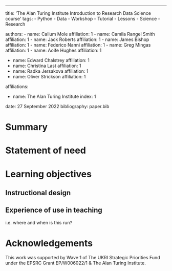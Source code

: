 ---
title: 'The Alan Turing Institute Introduction to Research Data Science course'
tags:
    - Python
    - Data
    - Workshop
    - Tutorial
    - Lessons
    - Science
    - Research

authors:
    - name: Callum Mole
        affiliation: 1
    - name: Camila Rangel Smith
        affiliation: 1
    - name: Jack Roberts
        affiliation: 1
    - name: James Bishop
        affiliation: 1
    - name: Federico Nanni
        affiliation: 1
    - name: Greg Mingas
        affiliation: 1
    - name: Aoife Hughes
        affiliation: 1
- name: Edward Chalstrey
        affiliation: 1
- name: Christina Last
        affiliation: 1
- name: Radka Jersakova
        affiliation: 1
- name: Oliver Strickson
        affiliation: 1


affiliations:
 - name: The Alan Turing Institute
   index: 1

date: 27 September 2022
bibliography: paper.bib

# Summary

# Statement of need

# Learning objectives

## Instructional design 
## Experience of use in teaching
i.e. where and when is this run?

# Acknowledgements
 This work was supported by Wave 1 of The UKRI Strategic Priorities Fund under the EPSRC Grant EP/W006022/1 & The Alan Turing Institute.